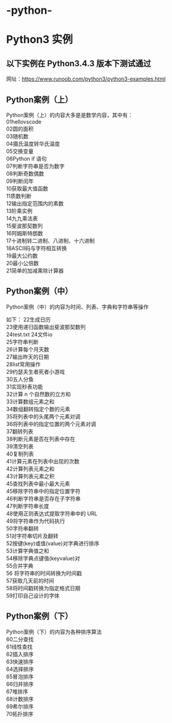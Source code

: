 # -python-
# Python3 实例

## 以下实例在 Python3.4.3 版本下测试通过

网址：<https://www.runoob.com/python3/python3-examples.html>

## Python案例（上）

Python案例（上）的内容大多是是数学内容，其中有：  
01hellovscode  
02圆的面积  
03随机数  
04摄氏温度转华氏温度  
05交换变量  
06Python if 语句  
07判断字符串是否为数字  
08判断奇数偶数  
09判断闰年  
10获取最大值函数  
11质数判断  
12输出指定范围内的素数  
13阶乘实例  
14九九乘法表  
15斐波那契数列  
16阿姆斯特朗数  
17十进制转二进制、八进制、十六进制  
18ASCII码与字符相互转换  
19最大公约数  
20最小公倍数  
21简单的加减乘除计算器  

## Python案例（中）

Python案例（中）的内容为时间、列表、字典和字符串等操作

如下：
22生成日历  
23使用递归函数输出斐波那契数列  
24test.txt
24文件io  
25字符串判断  
26计算每个月天数  
27输出昨天的日期  
28list常用操作  
29约瑟夫生者死者小游戏  
30五人分鱼  
31实现秒表功能  
32计算 n 个自然数的立方和  
33计算数组元素之和  
34数组翻转指定个数的元素  
35将列表中的头尾两个元素对调  
36将列表中的指定位置的两个元素对调  
37翻转列表  
38判断元素是否在列表中存在  
39清空列表  
40复制列表  
41计算元素在列表中出现的次数  
42计算列表元素之和  
43计算列表元素之积  
45查找列表中最小最大元素  
45移除字符串中的指定位置字符  
46判断字符串是否存在子字符串  
47判断字符串长度  
48使用正则表达式提取字符串中的 URL  
49将字符串作为代码执行  
50字符串翻转  
51对字符串切片及翻转  
52按键(key)或值(value)对字典进行排序  
53计算字典值之和  
54移除字典点键值(keyvalue)对  
55合并字典  
56 将字符串的时间转换为时间戳  
57获取几天前的时间  
58将时间戳转换为指定格式日期  
59打印自己设计的字体  

## Python案例（下）

Python案例（下）的内容为各种排序算法  
60二分查找  
61线性查找  
62插入排序  
63快速排序  
64选择排序  
65冒泡排序  
66归并排序  
67堆排序  
68计数排序  
69希尔排序  
70拓扑排序  
